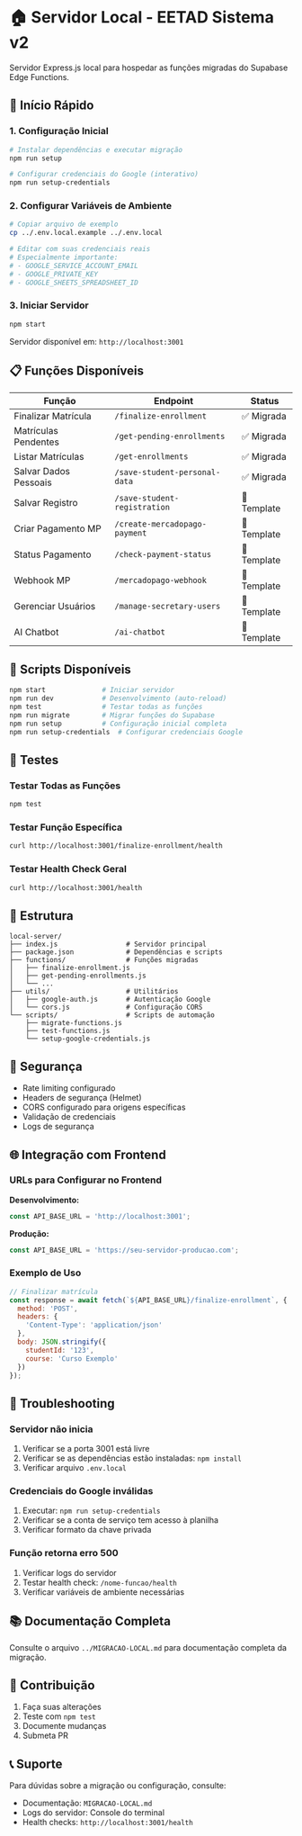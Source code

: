# 🏠 Servidor Local - EETAD Sistema v2

Servidor Express.js local para hospedar as funções migradas do Supabase Edge Functions.

## 🚀 Início Rápido

### 1. Configuração Inicial
```bash
# Instalar dependências e executar migração
npm run setup

# Configurar credenciais do Google (interativo)
npm run setup-credentials
```

### 2. Configurar Variáveis de Ambiente
```bash
# Copiar arquivo de exemplo
cp ../.env.local.example ../.env.local

# Editar com suas credenciais reais
# Especialmente importante:
# - GOOGLE_SERVICE_ACCOUNT_EMAIL
# - GOOGLE_PRIVATE_KEY  
# - GOOGLE_SHEETS_SPREADSHEET_ID
```

### 3. Iniciar Servidor
```bash
npm start
```

Servidor disponível em: `http://localhost:3001`

## 📋 Funções Disponíveis

| Função | Endpoint | Status |
|--------|----------|--------|
| Finalizar Matrícula | `/finalize-enrollment` | ✅ Migrada |
| Matrículas Pendentes | `/get-pending-enrollments` | ✅ Migrada |
| Listar Matrículas | `/get-enrollments` | ✅ Migrada |
| Salvar Dados Pessoais | `/save-student-personal-data` | ✅ Migrada |
| Salvar Registro | `/save-student-registration` | 🚧 Template |
| Criar Pagamento MP | `/create-mercadopago-payment` | 🚧 Template |
| Status Pagamento | `/check-payment-status` | 🚧 Template |
| Webhook MP | `/mercadopago-webhook` | 🚧 Template |
| Gerenciar Usuários | `/manage-secretary-users` | 🚧 Template |
| AI Chatbot | `/ai-chatbot` | 🚧 Template |

## 🔧 Scripts Disponíveis

```bash
npm start              # Iniciar servidor
npm run dev            # Desenvolvimento (auto-reload)
npm test               # Testar todas as funções
npm run migrate        # Migrar funções do Supabase
npm run setup          # Configuração inicial completa
npm run setup-credentials  # Configurar credenciais Google
```

## 🧪 Testes

### Testar Todas as Funções
```bash
npm test
```

### Testar Função Específica
```bash
curl http://localhost:3001/finalize-enrollment/health
```

### Testar Health Check Geral
```bash
curl http://localhost:3001/health
```

## 📁 Estrutura

```
local-server/
├── index.js                 # Servidor principal
├── package.json             # Dependências e scripts
├── functions/               # Funções migradas
│   ├── finalize-enrollment.js
│   ├── get-pending-enrollments.js
│   └── ...
├── utils/                   # Utilitários
│   ├── google-auth.js       # Autenticação Google
│   └── cors.js              # Configuração CORS
└── scripts/                 # Scripts de automação
    ├── migrate-functions.js
    ├── test-functions.js
    └── setup-google-credentials.js
```

## 🔐 Segurança

- Rate limiting configurado
- Headers de segurança (Helmet)
- CORS configurado para origens específicas
- Validação de credenciais
- Logs de segurança

## 🌐 Integração com Frontend

### URLs para Configurar no Frontend

**Desenvolvimento:**
```javascript
const API_BASE_URL = 'http://localhost:3001';
```

**Produção:**
```javascript
const API_BASE_URL = 'https://seu-servidor-producao.com';
```

### Exemplo de Uso
```javascript
// Finalizar matrícula
const response = await fetch(`${API_BASE_URL}/finalize-enrollment`, {
  method: 'POST',
  headers: {
    'Content-Type': 'application/json'
  },
  body: JSON.stringify({
    studentId: '123',
    course: 'Curso Exemplo'
  })
});
```

## 🐛 Troubleshooting

### Servidor não inicia
1. Verificar se a porta 3001 está livre
2. Verificar se as dependências estão instaladas: `npm install`
3. Verificar arquivo `.env.local`

### Credenciais do Google inválidas
1. Executar: `npm run setup-credentials`
2. Verificar se a conta de serviço tem acesso à planilha
3. Verificar formato da chave privada

### Função retorna erro 500
1. Verificar logs do servidor
2. Testar health check: `/nome-funcao/health`
3. Verificar variáveis de ambiente necessárias

## 📚 Documentação Completa

Consulte o arquivo `../MIGRACAO-LOCAL.md` para documentação completa da migração.

## 🤝 Contribuição

1. Faça suas alterações
2. Teste com `npm test`
3. Documente mudanças
4. Submeta PR

## 📞 Suporte

Para dúvidas sobre a migração ou configuração, consulte:
- Documentação: `MIGRACAO-LOCAL.md`
- Logs do servidor: Console do terminal
- Health checks: `http://localhost:3001/health`